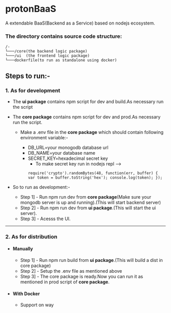 # protonBaaS
A extendable BaaS(Backend as a Service) based on nodejs ecosystem.

### The directory contains source code structure:
```
/-
└───/core(the backend logic package)
└───/ui  (the frontend logic package)
└───dockerfile(to run as standalone using docker)
```

## Steps to run:-
### 1. As for development
- The **ui package** contains npm script for dev and build.As necessary run the script

- The **core package** contains npm script for dev and prod.As necessary run the script.

    - Make a .env file in the **core package** which should contain following environment variable:-

        - DB_URL=your monogodb database url
        - DB_NAME=your database name
        - SECRET_KEY=hexadecimal secret key
            - To make secret key run in nodejs repl --> 
            ```
            require('crypto').randomBytes(48, function(err, buffer) { var token = buffer.toString('hex'); console.log(token); });
            ```
- So to run as development:-
    - Step 1] - Run npm run dev from **core package**(Make sure your mongodb server is up and running).(This will start backend server)
    - Step 2] - Run npm run dev from **ui package**.(This will start the ui server).
    - Step 3] - Acesss the UI.

---
### 2. As for distribution

- #### Manually
    - Step 1] - Run npm run build from **ui package**.(This will build a dist in core package)
    - Step 2] - Setup the .env file as mentioned above
    - Step 3] - The core package is ready.Now you can run it as mentioned in prod script of **core package**.

- #### With Docker
    - Support on way
